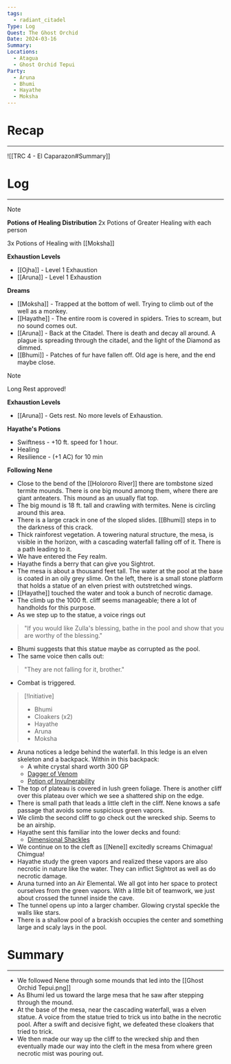 ```yaml
---
tags:
  - radiant_citadel
Type: Log
Quest: The Ghost Orchid
Date: 2024-03-16
Summary: 
Locations:
  - Atagua
  - Ghost Orchid Tepui
Party:
  - Aruna
  - Bhumi
  - Hayathe
  - Moksha
---
```


# Recap
---
![[TRC 4 - El Caparazon#Summary]]


# Log
---
> [!Note] 
> **Potions of Healing Distribution**
> 2x Potions of Greater Healing with each person
> 
> 3x Potions of Healing with [[Moksha]]

**Exhaustion Levels**
- [[Ojha]] - Level 1 Exhaustion
- [[Aruna]] - Level 1 Exhaustion

**Dreams**
- [[Moksha]] - Trapped at the bottom of well. Trying to climb out of the well as a monkey.
- [[Hayathe]] - The entire room is covered in spiders. Tries to scream, but no sound comes out. 
- [[Aruna]] - Back at the Citadel. There is death and decay all around. A plague is spreading through the citadel, and the light of the Diamond as dimmed. 
- [[Bhumi]] - Patches of fur have fallen off. Old age is here, and the end maybe close. 

> [!Note]
> Long Rest approved!

**Exhaustion Levels**
- [[Aruna]] - Gets rest. No more levels of Exhaustion. 

**Hayathe's Potions**
- Swiftness - +10 ft. speed for 1 hour.
- Healing
- Resilience - (+1 AC) for 10 min

**Following Nene**
- Close to the bend of the [[Holororo River]] there are tombstone sized termite mounds. There is one big mound among them, where there are giant anteaters. This mound as an usually flat top. 
- The big mound is 18 ft. tall and crawling with termites. Nene is circling around this area. 
- There is a large crack in one of the sloped slides. [[Bhumi]] steps in to the darkness of this crack.
- Thick rainforest vegetation. A towering natural structure, the mesa, is visible in the horizon, with a cascading waterfall falling off of it. There is a path leading to it. 
- We have entered the Fey realm. 
- Hayathe finds a berry that can give you Sightrot. 
- The mesa is about a thousand feet tall. The water at the pool at the base is coated in an oily grey slime. On the left, there is a small stone platform that holds a statue of an elven priest with outstretched wings. 
- [[Hayathe]] touched the water and took a bunch of necrotic damage. 
- The climb up the 1000 ft. cliff seems manageable; there a lot of handholds for this purpose. 
- As we step up to the statue, a voice rings out
> "If you would like Zulla's blessing, bathe in the pool and show that you are worthy of the blessing."
- Bhumi suggests that this statue maybe as corrupted as the pool. 
- The same voice then calls out:
> "They are not falling for it, brother."
- Combat is triggered. 

> [!Initiative]
> - Bhumi
> - Cloakers (x2)
> - Hayathe
> - Aruna
> - Moksha

- Aruna notices a ledge behind the waterfall. In this ledge is an elven skeleton and a backpack. Within in this backpack:
	- A white crystal shard worth 300 GP
	- [Dagger of Venom](https://5e.tools/items.html#dagger%20of%20venom_dmg)
	- [Potion of Invulnerability](https://5e.tools/items.html#potion%20of%20invulnerability_dmg)
- The top of plateau is covered in lush green foliage. There is another cliff over this plateau over which we see a shattered ship on the edge. 
- There is small path that leads a little cleft in the cliff. Nene knows a safe passage that avoids some suspicious green vapors.
- We climb the second cliff to go check out the wrecked ship. Seems to be an airship. 
- Hayathe sent this familiar into the lower decks and found:
	- [Dimensional Shackles](https://5e.tools/items.html#dimensional%20shackles_dmg)
- We continue on to the cleft as [[Nene]] excitedly screams Chimagua! Chimgua!
- Hayathe study the green vapors and realized these vapors are also necrotic in nature like the water. They can inflict Sightrot as well as do necrotic damage. 
- Aruna turned into an Air Elemental. We all got into her space to protect ourselves from the green vapors. With a little bit of teamwork, we just about crossed the tunnel inside the cave. 
- The tunnel opens up into a larger chamber. Glowing crystal speckle the walls like stars.
- There is a shallow pool of a brackish occupies the center and something large and scaly lays in the pool. 

# Summary
---
- We followed Nene through some mounds that led into the [[Ghost Orchid Tepui.png]] 
- As Bhumi led us toward the large mesa that he saw after stepping through the mound. 
- At the base of the mesa, near the cascading waterfall, was a elven statue. A voice from the statue tried to trick us into bathe in the necrotic pool. After a swift and decisive fight, we defeated these cloakers that tried to trick. 
- We then made our way up the cliff to the wrecked ship and then eventually made our way into the cleft in the mesa from where green necrotic mist was pouring out. 
